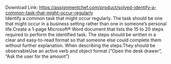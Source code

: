 Download Link: https://assignmentchef.com/product/solved-identify-a-common-task-that-might-occur-regularly
<br>
Identify a common task that might occur regularly. The task should be one that might occur in a business setting rather than one in someone’s personal life.Create a 1-page Microsoft® Word document that lists the 15 to 20 steps required to perform the identified task. The steps should be written in a clear and easy-to-read format so that someone else could complete them without further explanation. When describing the steps:They should be observableUse an active verb and object format (“Open the desk drawer”, “Ask the user for the amount”)